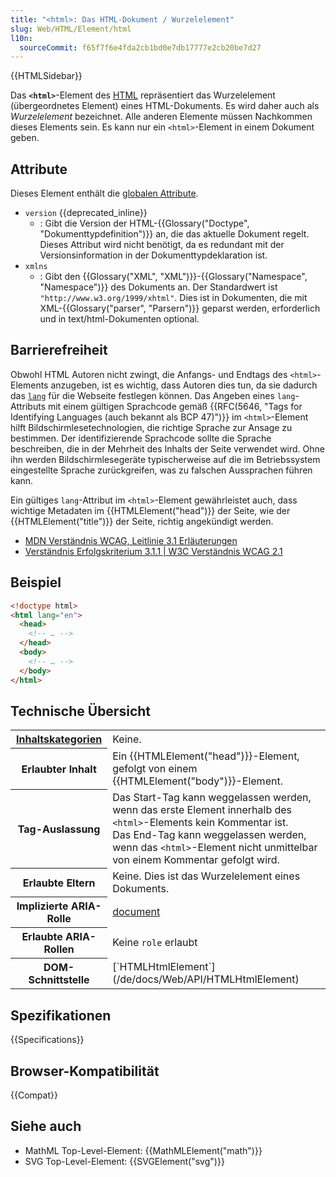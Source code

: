 ```yaml
---
title: "<html>: Das HTML-Dokument / Wurzelelement"
slug: Web/HTML/Element/html
l10n:
  sourceCommit: f65f7f6e4fda2cb1bd0e7db17777e2cb20be7d27
---
```


{{HTMLSidebar}}

Das **`<html>`**-Element des [HTML](/de/docs/Web/HTML) repräsentiert das Wurzelelement (übergeordnetes Element) eines HTML-Dokuments. Es wird daher auch als _Wurzelelement_ bezeichnet. Alle anderen Elemente müssen Nachkommen dieses Elements sein. Es kann nur ein `<html>`-Element in einem Dokument geben.

## Attribute

Dieses Element enthält die [globalen Attribute](/de/docs/Web/HTML/Global_attributes).

- `version` {{deprecated_inline}}
  - : Gibt die Version der HTML-{{Glossary("Doctype", "Dokumenttypdefinition")}} an, die das aktuelle Dokument regelt. Dieses Attribut wird nicht benötigt, da es redundant mit der Versionsinformation in der Dokumenttypdeklaration ist.
- `xmlns`
  - : Gibt den {{Glossary("XML", "XML")}}-{{Glossary("Namespace", "Namespace")}} des Dokuments an. Der Standardwert ist `"http://www.w3.org/1999/xhtml"`. Dies ist in Dokumenten, die mit XML-{{Glossary("parser", "Parsern")}} geparst werden, erforderlich und in text/html-Dokumenten optional.

## Barrierefreiheit

Obwohl HTML Autoren nicht zwingt, die Anfangs- und Endtags des `<html>`-Elements anzugeben, ist es wichtig, dass Autoren dies tun, da sie dadurch das [`lang`](/de/docs/Web/HTML/Global_attributes/lang) für die Webseite festlegen können. Das Angeben eines `lang`-Attributs mit einem gültigen Sprachcode gemäß {{RFC(5646, "Tags for Identifying Languages (auch bekannt als BCP 47)")}} im `<html>`-Element hilft Bildschirmlesetechnologien, die richtige Sprache zur Ansage zu bestimmen. Der identifizierende Sprachcode sollte die Sprache beschreiben, die in der Mehrheit des Inhalts der Seite verwendet wird. Ohne ihn werden Bildschirmlesegeräte typischerweise auf die im Betriebssystem eingestellte Sprache zurückgreifen, was zu falschen Aussprachen führen kann.

Ein gültiges `lang`-Attribut im `<html>`-Element gewährleistet auch, dass wichtige Metadaten im {{HTMLElement("head")}} der Seite, wie der {{HTMLElement("title")}} der Seite, richtig angekündigt werden.

- [MDN Verständnis WCAG, Leitlinie 3.1 Erläuterungen](/de/docs/Web/Accessibility/Guides/Understanding_WCAG/Understandable#guideline_3.1_%e2%80%94_readable_make_text_content_readable_and_understandable)
- [Verständnis Erfolgskriterium 3.1.1 | W3C Verständnis WCAG 2.1](https://www.w3.org/WAI/WCAG21/Understanding/language-of-page.html)

## Beispiel

```html
<!doctype html>
<html lang="en">
  <head>
    <!-- … -->
  </head>
  <body>
    <!-- … -->
  </body>
</html>
```

## Technische Übersicht

<table class="properties">
  <tbody>
    <tr>
      <th scope="row">
        <a href="/de/docs/Web/HTML/Content_categories">Inhaltskategorien</a>
      </th>
      <td>Keine.</td>
    </tr>
    <tr>
      <th scope="row">Erlaubter Inhalt</th>
      <td>
        Ein {{HTMLElement("head")}}-Element, gefolgt von einem
        {{HTMLElement("body")}}-Element.
      </td>
    </tr>
    <tr>
      <th scope="row">Tag-Auslassung</th>
      <td>
        Das Start-Tag kann weggelassen werden, wenn das erste Element innerhalb des
        <code>&#x3C;html></code>-Elements kein Kommentar ist.<br>Das End-Tag kann
        weggelassen werden, wenn das <code>&#x3C;html></code>-Element nicht
        unmittelbar von einem Kommentar gefolgt wird.
      </td>
    </tr>
    <tr>
      <th scope="row">Erlaubte Eltern</th>
      <td>Keine. Dies ist das Wurzelelement eines Dokuments.</td>
    </tr>
    <tr>
      <th scope="row">Implizierte ARIA-Rolle</th>
      <td>
        <a href="/de/docs/Web/Accessibility/ARIA/Reference/Roles/document_role">document</a>
      </td>
    </tr>
    <tr>
      <th scope="row">Erlaubte ARIA-Rollen</th>
      <td>Keine <code>role</code> erlaubt</td>
    </tr>
    <tr>
      <th scope="row">DOM-Schnittstelle</th>
      <td>[`HTMLHtmlElement`](/de/docs/Web/API/HTMLHtmlElement)</td>
    </tr>
  </tbody>
</table>

## Spezifikationen

{{Specifications}}

## Browser-Kompatibilität

{{Compat}}

## Siehe auch

- MathML Top-Level-Element: {{MathMLElement("math")}}
- SVG Top-Level-Element: {{SVGElement("svg")}}
